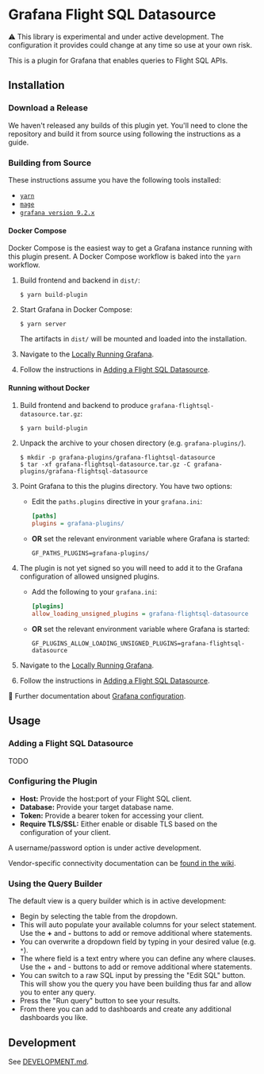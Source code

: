# Grafana Flight SQL Datasource

:warning: This library is experimental and under active development. The configuration it provides could change at any time so use at your own risk.

This is a plugin for Grafana that enables queries to Flight SQL APIs.

## Installation

### Download a Release

We haven't released any builds of this plugin yet. You'll need to clone the
repository and build it from source using following the instructions as a guide.

### Building from Source

These instructions assume you have the following tools installed:

- [`yarn`](https://yarnpkg.com)
- [`mage`](https://magefile.org)
- [`grafana version 9.2.x`](https://grafana.com/grafana/download/9.2.0)

#### Docker Compose

Docker Compose is the easiest way to get a Grafana instance running with this
plugin present. A Docker Compose workflow is baked into the `yarn` workflow.

1. Build frontend and backend in `dist/`:

   ```shell
   $ yarn build-plugin
   ```
1. Start Grafana in Docker Compose:

   ```shell
   $ yarn server
   ```
   The artifacts in `dist/` will be mounted and loaded into the installation.

1. Navigate to the [Locally Running Grafana](http://localhost:3000/).
1. Follow the instructions in [Adding a Flight SQL
   Datasource](#adding-a-flight-sql-datasource).

#### Running without Docker

1. Build frontend and backend to produce `grafana-flightsql-datasource.tar.gz`:

   ```shell
   $ yarn build-plugin
   ```
   
1. Unpack the archive to your chosen directory (e.g. `grafana-plugins/`).

   ```shell
   $ mkdir -p grafana-plugins/grafana-flightsql-datasource
   $ tar -xf grafana-flightsql-datasource.tar.gz -C grafana-plugins/grafana-flightsql-datasource
   ```
1. Point Grafana to this the plugins directory. You have two options:

   - Edit the `paths.plugins` directive in your `grafana.ini`:
     ```ini
     [paths]
     plugins = grafana-plugins/
     ```

   - **OR** set the relevant environment variable where Grafana is started:
     ```shell
     GF_PATHS_PLUGINS=grafana-plugins/
     ```

1. The plugin is not yet signed so you will need to add it to the Grafana configuration of allowed unsigned plugins.

   - Add the following to your `grafana.ini`:
     ```ini
     [plugins]
     allow_loading_unsigned_plugins = grafana-flightsql-datasource
     ```
	
	- **OR** set the relevant environment variable where Grafana is started:
	  ```shell
	  GF_PLUGINS_ALLOW_LOADING_UNSIGNED_PLUGINS=grafana-flightsql-datasource
	  ```

1. Navigate to the [Locally Running Grafana](http://localhost:3000/).
1. Follow the instructions in [Adding a Flight SQL
   Datasource](#adding-a-flight-sql-datasource).

:book: Further documentation about [Grafana configuration](https://grafana.com/docs/grafana/latest/setup-grafana/configure-grafana/#plugins).

## Usage

### Adding a Flight SQL Datasource

TODO

### Configuring the Plugin

- **Host:** Provide the host:port of your Flight SQL client.
- **Database:** Provide your target database name.
- **Token:** Provide a bearer token for accessing your client.
- **Require TLS/SSL:** Either enable or disable TLS based on the configuration of your client.

A username/password option is under active development.

Vendor-specific connectivity documentation can be [found in the wiki](https://github.com/influxdata/grafana-flightsql-datasource/wiki).

### Using the Query Builder

The default view is a query builder which is in active development:

- Begin by selecting the table from the dropdown.
- This will auto populate your available columns for your select statement. Use the **+** and **-** buttons to add or remove additional where statements.
- You can overwrite a dropdown field by typing in your desired value (e.g. `*`).
- The where field is a text entry where you can define any where clauses. Use the + and - buttons to add or remove additional where statements.
- You can switch to a raw SQL input by pressing the "Edit SQL" button. This will show you the query you have been building thus far and allow you to enter any query.
- Press the "Run query" button to see your results.
- From there you can add to dashboards and create any additional dashboards you like.

## Development

See [DEVELOPMENT.md](DEVELOPMENT.md).
